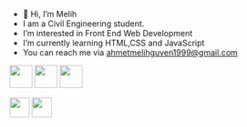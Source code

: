 - 👋 Hi, I’m Melih
- I am a Civil Engineering student. 
- I’m interested in Front End Web Development
- I’m currently learning HTML,CSS and JavaScript
- You can reach me via ahmetmelihguven1999@gmail.com  

<img src="https://user-images.githubusercontent.com/83810014/160295261-87ad8605-00b6-4ca6-aec4-a9c661dd8a63.png"
        width="40px" height="40px">
    <img src="https://user-images.githubusercontent.com/83810014/160295342-f336d7a4-e3d8-4732-9389-39c7e11d1873.png"
        width="40px" height="40px">
    <img src="https://user-images.githubusercontent.com/83810014/160295381-34faaf9c-b957-4a9d-bef1-4c6ff0db84e8.png"
        width="40px" height="40px">
     
     
<a target="_blank" href="https://www.linkedin.com/in/njorthr/"><img src="https://user-images.githubusercontent.com/83810014/153674574-1f1a0280-aecf-40fb-83e4-3e21e5c15483.png" width="35px" height="35px"></a>
<a target="_blank" href="https://www.codewars.com/users/Njorthr"><img src="https://user-images.githubusercontent.com/83810014/153674708-22d26a8e-5e12-492c-bbb6-b902044068ee.svg" width="35px" height="35px"></a>

<!---
Njorthr/Njorthr is a ✨ special ✨ repository because its `README.md` (this file) appears on your GitHub profile.
You can click the Preview link to take a look at your changes.
--->
